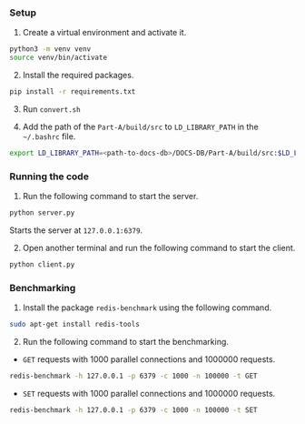 ### Setup

1. Create a virtual environment and activate it.

```bash
python3 -m venv venv
source venv/bin/activate
```

2. Install the required packages.

```bash
pip install -r requirements.txt
```

3. Run `convert.sh`

4. Add the path of the `Part-A/build/src` to `LD_LIBRARY_PATH` in the `~/.bashrc` file.

```bash
export LD_LIBRARY_PATH=<path-to-docs-db>/DOCS-DB/Part-A/build/src:$LD_LIBRARY_PATH
```


### Running the code

1. Run the following command to start the server.

```bash
python server.py
```

Starts the server at `127.0.0.1:6379`.

2. Open another terminal and run the following command to start the client.

```bash
python client.py
```


### Benchmarking

1. Install the package `redis-benchmark` using the following command.

```bash
sudo apt-get install redis-tools
```

2. Run the following command to start the benchmarking.


- `GET` requests with 1000 parallel connections and 1000000 requests.

```bash
redis-benchmark -h 127.0.0.1 -p 6379 -c 1000 -n 100000 -t GET
```

- `SET` requests with 1000 parallel connections and 1000000 requests.

```bash
redis-benchmark -h 127.0.0.1 -p 6379 -c 1000 -n 100000 -t SET
```




